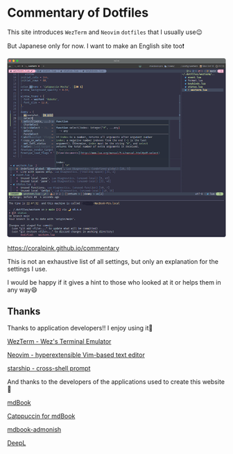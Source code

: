 # Commentary of Dotfiles

This site introduces `WezTerm` and `Neovim` `dotfiles` that I usually use😉

But Japanese only for now. I want to make an English site too❗

![goal.png](src/goal.png)

https://coralpink.github.io/commentary

This is not an exhaustive list of all settings, but only an explanation for the settings I use.

I would be happy if it gives a hint to those who looked at it or helps them in any way😄

## Thanks

Thanks to application developers!! I enjoy using it💓

[WezTerm - Wez's Terminal Emulator](https://wezfurlong.org/wezterm/)

[Neovim - hyperextensible Vim-based text editor](https://neovim.io)

[starship - cross-shell prompt](https://starship.rs)

And thanks to the developers of the applications used to create this website🤗

[mdBook](https://rust-lang.github.io/mdBook/)

[Catppuccin for mdBook](https://github.com/catppuccin/mdbook)

[mdbook-admonish](https://github.com/tommilligan/mdbook-admonish)

[DeepL](https://www.deepl.com/translator)

